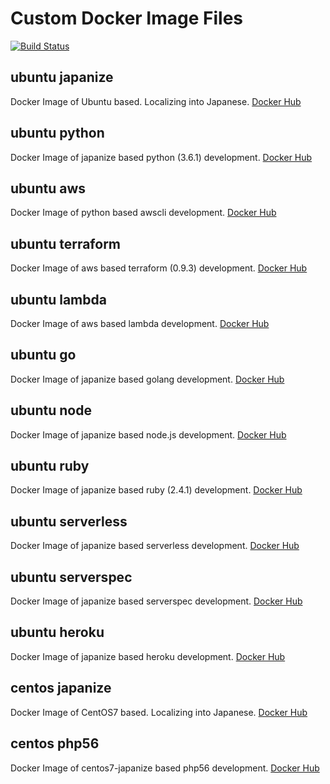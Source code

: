 # Custom Docker Image Files
[![Build Status](https://travis-ci.org/Ricordanza/Dockerfiles.svg?branch=master)](https://travis-ci.org/Ricordanza/Dockerfiles)
## ubuntu japanize
Docker Image of Ubuntu based.
Localizing into Japanese.
[Docker Hub](https://hub.docker.com/r/ricordanza/japanize/)
## ubuntu python
Docker Image of japanize based python (3.6.1)  development.
[Docker Hub](https://hub.docker.com/r/ricordanza/python/)
## ubuntu aws
Docker Image of python based awscli development.
[Docker Hub](https://hub.docker.com/r/ricordanza/aws/)
## ubuntu terraform
Docker Image of aws based terraform (0.9.3) development.
[Docker Hub](https://hub.docker.com/r/ricordanza/lambda/)
## ubuntu lambda
Docker Image of aws based lambda development.
[Docker Hub](https://hub.docker.com/r/ricordanza/lambda/)
## ubuntu go
Docker Image of japanize based golang development.
[Docker Hub](https://hub.docker.com/r/ricordanza/go/)
## ubuntu node
Docker Image of japanize based node.js development.
[Docker Hub](https://hub.docker.com/r/ricordanza/node/)
## ubuntu ruby
Docker Image of japanize based ruby (2.4.1) development.
[Docker Hub](https://hub.docker.com/r/ricordanza/ruby/)
## ubuntu serverless
Docker Image of japanize based serverless development.
[Docker Hub](https://hub.docker.com/r/ricordanza/serverless/)
## ubuntu serverspec
Docker Image of japanize based serverspec development.
[Docker Hub](https://hub.docker.com/r/ricordanza/serverspec/)
## ubuntu heroku
Docker Image of japanize based heroku development.
[Docker Hub](https://hub.docker.com/r/ricordanza/heroku/)
## centos japanize
Docker Image of CentOS7 based. Localizing into Japanese.
[Docker Hub](https://hub.docker.com/r/ricordanza/centos7-japanize/)
## centos php56
Docker Image of centos7-japanize based php56 development.
[Docker Hub](https://hub.docker.com/r/ricordanza/centos7-php56/)
